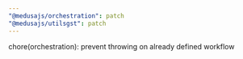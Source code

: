 ```yaml
---
"@medusajs/orchestration": patch
"@medusajs/utilsgst": patch
---
```


chore(orchestration): prevent throwing on already defined workflow
